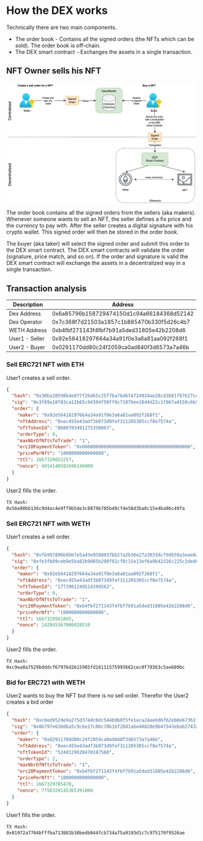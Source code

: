 # How the DEX works

Technically there are two main components. 

- The order book - Contains all the signed orders (the NFTs which can be sold). The order book is off-chain.
- The DEX smart contract - Exchanges the assets in a single transaction.

## NFT Owner sells his NFT

![DEX3 How the DEX works](img/om-how-it-works.jpg)

The order book contains all the signed orders from the sellers (aka makers). Whenever someone wants to sell an NFT, the seller defines a fix price and the currency to pay with. After the seller creates a digital signature with his crypto wallet. This signed order will then be stored in the order book. 

The buyer (aka taker) will select the signed order and submit this order to the DEX smart contract. The DEX smart contracts will validate the order (signature, price match, and so on). If the order and signature is valid the DEX smart contract will exchange the assets in a decentralized way in a single transaction.

## Transaction analysis

| Description     | Address                                    |
| --------------- | ------------------------------------------ |
| Dex Address     | 0x6a85796b158729474150d1c94a66184368d52142 |
| Dex Operator    | 0x7c368f7d21503a1857c1b885470b330f5d26c4b7 |
| WETH Address    | 0xb4fbf271143f4fbf7b91a5ded31805e42b2208d6 |
| User1 - Seller | 0x92e56418297664a34a91f0e3a6a81aa092f268f1 |
| User2 - Buyer    | 0x0291170dd80c24f2059ca0ad840f3d6573a7a46b |

### Sell ERC721 NFT with ETH

User1 creates a sell order. 

```json
{  
  "hash": "0x30ba20598b4e977f26465c25f7ba7bd6f4724924ae28cd3b81f67627ce323786",  
  "sig": "0x3f89a18f83ca12b65c94394f50ff9c7107bee18d4d22c1f067a4558c6b51f0213b38e2791042fab700c75560295bf40236f66a4efb2e2428933613867977c6d71c",  
  "order": {  
    "maker": "0x92e56418297664a34a91f0e3a6a81aa092f268f1",  
    "nftAddress": "0xec455e43adf3b073d9fef311205305ccf8e7574a",  
    "nftTokenId": "8680783491275350067",  
    "orderType": 0,  
    "maxNbrOfNftsToTrade": "1",  
    "erc20PaymentToken": "0x0000000000000000000000000000000000000000",  
    "pricePerNft": "1000000000000000",  
    "ttl": 1667329052257,  
    "nonce": 4914140582696146000  
  }  
}
```

User2 fills the order.
```
TX Hash: 0x56e80bb136c9d4ac4e9ff9b54e3c8879b785b49cf4e58d3ba8c15e4ba96c49fa
```

### Sell ERC721 NFT with WETH

User1 creates a sell order.
```json
{  
  "hash": "0xfb997896b8bb7e5a43e9588037bb27a2b36e27a3033dcf9d659a3eee0a069cff",  
  "sig": "0xfe3fb89ceb9e5ba82b9085b298f81cf8c15e13ef6a9b42326c225c2ded066a5137c9930044ae5831f507f74c1b096eb267ed33055ba895097f8bb0ee6d023a9d1b",  
  "order": {  
    "maker": "0x92e56418297664a34a91f0e3a6a81aa092f268f1",  
    "nftAddress": "0xec455e43adf3b073d9fef311205305ccf8e7574a",  
    "nftTokenId": "1773901249514399562",  
    "orderType": 0,  
    "maxNbrOfNftsToTrade": "1",  
    "erc20PaymentToken": "0xb4fbf271143f4fbf7b91a5ded31805e42b2208d6",  
    "pricePerNft": "1000000000000000",  
    "ttl": 1667329561805,  
    "nonce": 142845367006028510  
  }  
}
```

User2 fills the order.

```
TX Hash: 0xc9ea8a7529bdddcf67976d2615905fd16111575993662cec0f70363c5ae689bc
```

### Bid for ERC721 with WETH
User2 wants to buy the NFT but there is no sell order. Therefor the User2 creates a bid order

```json
{  
  "hash": "0xc0ed952de9a275d374dc0dc544b9b8f5fe1eca24ae6d6f62eb0e67361f5f53b2",  
  "sig": "0x0b797e630d6a5c9c6e17c06c78b1bf28d1a6e40828e9b47543ebeb27432249d34d04ca4dccc19f92bf615cb0b7f72957ab7d994fb9d6b2cd91f3b1c0745e2d5d1c",  
  "order": {  
    "maker": "0x0291170dd80c24f2059ca0ad840f3d6573a7a46b",  
    "nftAddress": "0xec455e43adf3b073d9fef311205305ccf8e7574a",  
    "nftTokenId": "5240129628470187580",  
    "orderType": 2,  
    "maxNbrOfNftsToTrade": "1",  
    "erc20PaymentToken": "0xb4fbf271143f4fbf7b91a5ded31805e42b2208d6",  
    "pricePerNft": "1000000000000000",  
    "ttl": 1667329785478,  
    "nonce": 7758329145365391000  
  }  
}
```

User1 fills the order.

```
TX Hash: 0x01972a7704bfffba713881b30bedb044fcb734a75a9193d1c7c975170f9526ae
```
